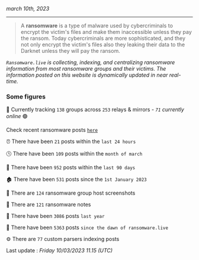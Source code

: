 _march 10th, 2023_

---

> A **ransomware** is a type of malware used by cybercriminals to encrypt the victim's files and make them inaccessible unless they pay the ransom. Today cybercriminals are more sophisticated, and they not only encrypt the victim's files also they leaking their data to the Darknet unless they will pay the ransom.


_`Ransomware.live` is collecting, indexing, and centralizing ransomware information from most ransomware groups and their victims. The information posted on this website is dynamically updated in near real-time._

### Some figures 

🔎 Currently tracking `138` groups across `253` relays & mirrors - _`71` currently online_ 🟢

Check recent ransomware posts [`here`](recentposts.md)


⏰ There have been `21` posts within the `last 24 hours`

🕓 There have been `109` posts within the `month of march`

📅 There have been `952` posts within the `last 90 days`

🏚 There have been `531` posts since the `1st January 2023`

📸 There are `124` ransomware group host screenshots

📝 There are `121` ransomware notes

🚀 There have been `3086` posts `last year`

🐣 There have been `5363` posts `since the dawn of ransomware.live`

⚙️ There are `77` custom parsers indexing posts



Last update : _Friday 10/03/2023 11.15 (UTC)_


